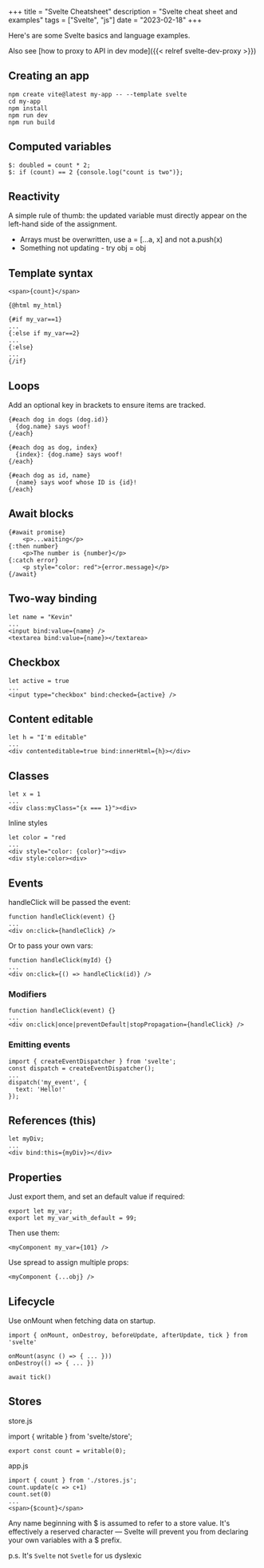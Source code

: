 +++
title = "Svelte Cheatsheet"
description = "Svelte cheat sheet and examples"
tags = ["Svelte", "js"]
date = "2023-02-18"
+++

Here's are some Svelte basics and language examples.

Also see [how to proxy to API in dev mode]({{< relref svelte-dev-proxy >}})

<!--more-->

## Creating an app

```
npm create vite@latest my-app -- --template svelte
cd my-app
npm install
npm run dev
npm run build
```

## Computed variables

```
$: doubled = count * 2;
$: if (count) == 2 {console.log("count is two")};
```

## Reactivity

A simple rule of thumb: the updated variable must directly appear on the left-hand side of the assignment.
- Arrays must be overwritten, use a = [...a, x] and not a.push(x)
- Something not updating - try obj = obj

## Template syntax

```
<span>{count}</span>

{@html my_html}

{#if my_var==1}
...
{:else if my_var==2}
...
{:else}
...
{/if}
```

## Loops

Add an optional key in brackets to ensure items are tracked.
```
{#each dog in dogs (dog.id)}
  {dog.name} says woof!
{/each}

{#each dog as dog, index}
  {index}: {dog.name} says woof!
{/each}

{#each dog as id, name}
  {name} says woof whose ID is {id}!
{/each}
```

## Await blocks

```
{#await promise}
	<p>...waiting</p>
{:then number}
	<p>The number is {number}</p>
{:catch error}
	<p style="color: red">{error.message}</p>
{/await}
```

## Two-way binding

```
let name = "Kevin"
...
<input bind:value={name} />
<textarea bind:value={name}></textarea>
```

## Checkbox

```
let active = true
...
<input type="checkbox" bind:checked={active} />
```

## Content editable

```
let h = "I'm editable"
...
<div contenteditable=true bind:innerHtml={h}></div>
```

## Classes

```
let x = 1
...
<div class:myClass="{x === 1}"><div>
```

Inline styles

```
let color = "red
...
<div style="color: {color}"><div>
<div style:color><div>
```

## Events

handleClick will be passed the event:
```
function handleClick(event) {}
...
<div on:click={handleClick} />
```

Or to pass your own vars:

```
function handleClick(myId) {}
...
<div on:click={() => handleClick(id)} />
```



### Modifiers

```
function handleClick(event) {}
...
<div on:click|once|preventDefault|stopPropagation={handleClick} />
```

### Emitting events

```
import { createEventDispatcher } from 'svelte';
const dispatch = createEventDispatcher();
...
dispatch('my_event', {
  text: 'Hello!'
});
```

## References (this)

```
let myDiv;
...
<div bind:this={myDiv}></div>
```

## Properties

Just export them, and set an default value if required:
```
export let my_var;
export let my_var_with_default = 99;
```
Then use them:
```
<myComponent my_var={101} />
```
Use spread to assign multiple props:
```
<myComponent {...obj} />
```

## Lifecycle

Use onMount when fetching data on startup.
```
import { onMount, onDestroy, beforeUpdate, afterUpdate, tick } from 'svelte'

onMount(async () => { ... }))
onDestroy(() => { ... })

await tick()
```

## Stores

store.js

import { writable } from 'svelte/store';
```
export const count = writable(0);
```

app.js

```
import { count } from './stores.js';
count.update(c => c+1)
count.set(0)
...
<span>{$count}</span>
```
Any name beginning with $ is assumed to refer to a store value. It's effectively a reserved character — Svelte will prevent you from declaring your own variables with a $ prefix.

p.s. It's `Svelte` not `Svetle` for us dyslexic